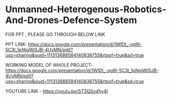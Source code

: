 # Unmanned-Heterogenous-Robotics-And-Drones-Defence-System
FOR PPT , PLEASE GO THROUGH BELOW LINK

PPT LINK-  https://docs.google.com/presentation/d/1WIDt_-og9I-5C3t_1pNjgWISJB-4UyMN/edit?usp=sharing&ouid=111313688584140838755&rtpof=true&sd=true


WORKING MODEL OF WHOLE PROJECT-  https://docs.google.com/presentation/d/1WIDt_-og9I-5C3t_1pNjgWISJB-4UyMN/edit?usp=sharing&ouid=111313688584140838755&rtpof=true&sd=true


YOUTUBE LINK - https://youtu.be/ST3QSo4hy4I

